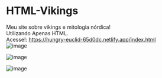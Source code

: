 # HTML-Vikings
Meu site sobre vikings e mitologia nórdica!
<br>
Utilizando Apenas HTML.
<br>
Acesse!: https://hungry-euclid-65d0dc.netlify.app/index.html
<br>
![image](https://user-images.githubusercontent.com/65715938/119392950-bf98fe80-bca6-11eb-96ee-70696c2cb18f.png)

![image](https://user-images.githubusercontent.com/65715938/119393030-dc353680-bca6-11eb-8f5f-e77e3bc3d961.png)

![image](https://user-images.githubusercontent.com/65715938/119393116-e9eabc00-bca6-11eb-92fa-1da78dc94a78.png)
